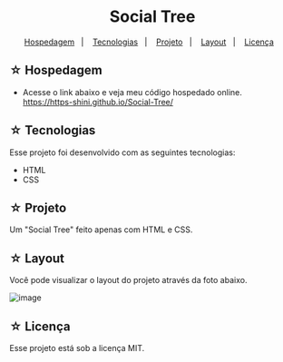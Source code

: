 <h1 align="center">Social Tree</h1>

<p align="center">
  <a href="#-hospedagem">Hospedagem</a>&nbsp;&nbsp;&nbsp;|&nbsp;&nbsp;&nbsp;
  <a href="#-tecnologias">Tecnologias</a>&nbsp;&nbsp;&nbsp;|&nbsp;&nbsp;&nbsp;
  <a href="#-projeto">Projeto</a>&nbsp;&nbsp;&nbsp;|&nbsp;&nbsp;&nbsp;
  <a href="#-layout">Layout</a>&nbsp;&nbsp;&nbsp;|&nbsp;&nbsp;&nbsp;
  <a href="#-licença">Licença</a>&nbsp;&nbsp;&nbsp;
</p>

## ☆ Hospedagem

- Acesse o link abaixo e veja meu código hospedado online.<br>
https://https-shini.github.io/Social-Tree/

## ☆ Tecnologias

Esse projeto foi desenvolvido com as seguintes tecnologias:
- HTML
- CSS

## ☆ Projeto

Um "Social Tree" feito apenas com HTML e CSS.

## ☆ Layout

Você pode visualizar o layout do projeto através da foto abaixo.<br>

![image](https://user-images.githubusercontent.com/100307080/233769825-8043d673-cd28-47ef-b9dd-e123f413a628.png)

## ☆ Licença

Esse projeto está sob a licença MIT.
